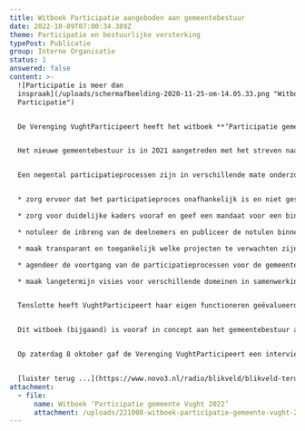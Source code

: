 ```yaml
---
title: Witboek Participatie aangeboden aan gemeentebestuur
date: 2022-10-09T07:00:34.389Z
theme: Participatie en bestuurlijke versterking
typePost: Publicatie
group: Interne Organisatie
status: 1
answered: false
content: >-
  ![Participatie is meer dan
  inspraak](/uploads/schermafbeelding-2020-11-25-om-14.05.33.png "Witboek
  Participatie")


  De Verenging VughtParticipeert heeft het witboek **‘Participatie gemeente Vught 2022’** aangeboden aan het gemeentebestuur.


  Het nieuwe gemeentebestuur is in 2021 aangetreden met het streven naar een nieuwe bestuurscultuur en versterkte participatie. De Vereniging VughtParticipeert heeft dit zeer toegejuichd en kijkt nu na 1,5 jaar terug op de eerste ervaringen. 


  Een negental participatieprocessen zijn in verschillende mate onderzocht en daaruit kunnen een aantal conclusies en aanbevelingen worden afgeleid. De belangrijkste zijn:


  * zorg ervoor dat het participatieproces onafhankelijk is en niet gestuurd wordt door een dominante partij

  * zorg voor duidelijke kaders vooraf en geef een mandaat voor een bindend advies waaraan men zich wil houden

  * notuleer de inbreng van de deelnemers en publiceer de notulen binnen 1 week

  * maak transparant en toegankelijk welke projecten te verwachten zijn en welke lopen, maakt duidelijk wat de kaders, resultaten, ontwerpen, concepten, besluiten, moties, projectstatus en beslissingsmomenten zijn

  * agendeer de voortgang van de participatieprocessen voor de gemeenteraadsvergaderingen

  * maak langetermijn visies voor verschillende domeinen in samenwerking met betrokken en deskundige inwoners en evalueer de voortgang hiervan jaarlijks. 


  Tenslotte heeft VughtParticipeert haar eigen functioneren geëvalueerd op basis van de aanbevelingen en maatregelen zijn ingeleid.


  Dit witboek (bijgaand) is vooraf in concept aan het gemeentebestuur aangeboden om feitelijke onjuistheden te voorkomen. De conclusies en aanbevelingen zijn gedaan door VughtParticipeert in samenwerking met de bij deze 9 participatieprocessen betrokken inwoners. 


  Op zaterdag 8 oktober gaf de Verenging VughtParticipeert een interview op Novo3 in het programma Blikveld. Tijdens dit interview gaven Peter Kortz en Philip Helmer een uitgebreide toelichting over het witboek en de ontwikkeling van participatie in de gemeente Vught.


  [luister terug ...](https://www.novo3.nl/radio/blikveld/blikveld-terugluisteren-van-zaterdag-8-oktober/)
attachment:
  - file:
      name: Witboek ‘Participatie gemeente Vught 2022’
      attachment: /uploads/221008-witboek-participatie-gemeente-vught-2022-def.pdf
---
```

